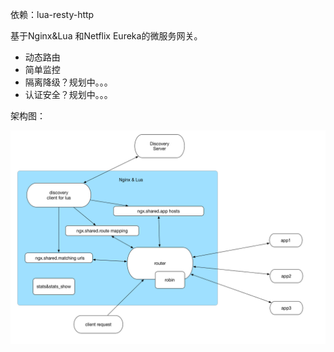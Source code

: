 依赖：lua-resty-http

基于Nginx&Lua 和Netflix Eureka的微服务网关。

- 动态路由
- 简单监控
- 隔离降级？规划中。。。
- 认证安全？规划中。。。
 

 

架构图：

![](<doc/zuul Eureka for nginx&lua.png>)





